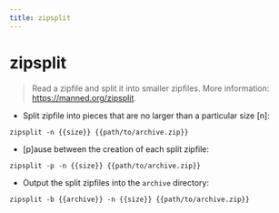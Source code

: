 ```yaml
---
title: zipsplit
---
```

# zipsplit

> Read a zipfile and split it into smaller zipfiles.
> More information: <https://manned.org/zipsplit>.

- Split zipfile into pieces that are no larger than a particular size [n]:

`zipsplit -n {{size}} {{path/to/archive.zip}}`

- [p]ause between the creation of each split zipfile:

`zipsplit -p -n {{size}} {{path/to/archive.zip}}`

- Output the split zipfiles into the `archive` directory:

`zipsplit -b {{archive}} -n {{size}} {{path/to/archive.zip}}`
